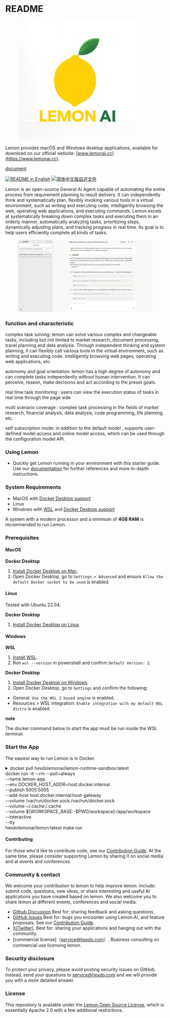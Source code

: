 
# README

<figure><img src="./public/img/Lemon_logo.png" alt="" width="375"><figcaption></figcaption></figure>

Lemon provides macOS and Windows desktop applications, available for download on our official website: [www.lemonai.cc](https://www.lemonai.cc).

&#x20;                                                                               [document](https://lemon-11.gitbook.io/lemonai/)

[![README in English](https://img.shields.io/badge/English-d9d9d9)](https://github.com/hexdocom/lemon/blob/main/README.md) [![简体中文版自述文件](https://img.shields.io/badge/%E7%AE%80%E4%BD%93%E4%B8%AD%E6%96%87-d9d9d9)](https://github.com/hexdocom/lemon/blob/main/README_CN.md)

Lemon is an open-source General AI Agent capable of automating the entire process from requirement planning to result delivery. It can independently think and systematically plan, flexibly invoking various tools in a virtual environment, such as writing and executing code, intelligently browsing the web, operating web applications, and executing commands. Lemon excels at systematically breaking down complex tasks and executing them in an orderly manner, automatically analyzing tasks, prioritizing steps, dynamically adjusting plans, and tracking progress in real time. Its goal is to help users efficiently complete all kinds of tasks.

<figure><img src="./public/img/example.png" alt=""><figcaption></figcaption></figure>

### function and characteristic

complex task solving: lemon can solve various complex and changeable tasks, including but not limited to market research, document processing, travel planning and data analysis. Through independent thinking and system planning, it can flexibly call various tools in the virtual environment, such as writing and executing code, intelligently browsing web pages, operating web applications, etc.

autonomy and goal orientation: lemon has a high degree of autonomy and can complete tasks independently without human intervention. It can perceive, reason, make decisions and act according to the preset goals.

&#x20;real time task monitoring : users can view the execution status of tasks in real time through the page side

&#x20;multi scenario coverage : complex task processing in the fields of market research, financial analysis, data analysis, code programming, life planning, etc.

self subscription mode: in addition to the default model , supports user-defined model access and online model access, which can be used through the configuration model API.

### Using Lemon

* Quickly get Lemon running in your environment with this starter guide. Use our [documentation](https://document.lemonai.cc/) for further references and more in-depth instructions.

### System Requirements[​](https://docs.all-hands.dev/modules/usage/installation#system-requirements) <a href="#system-requirements" id="system-requirements"></a>

* MacOS with [Docker Desktop support](https://docs.docker.com/desktop/setup/install/mac-install/#system-requirements)
* Linux
* Windows with [WSL](https://learn.microsoft.com/en-us/windows/wsl/install) and [Docker Desktop support](https://docs.docker.com/desktop/setup/install/windows-install/#system-requirements)

A system with a modern processor and a minimum of **4GB RAM** is recommended to run Lemon.

### Prerequisites <a href="#prerequisites" id="prerequisites"></a>

#### MacOS

**Docker Desktop**

1. [Install Docker Desktop on Mac](https://docs.docker.com/desktop/setup/install/mac-install).
2. Open Docker Desktop, go to `Settings > Advanced` and ensure `Allow the default Docker socket to be used` is enabled.

#### Linux

Tested with Ubuntu 22.04.

**Docker Desktop**

1. [Install Docker Desktop on Linux](https://docs.docker.com/desktop/setup/install/linux/).

#### Windows

**WSL**

1. [Install WSL](https://learn.microsoft.com/en-us/windows/wsl/install).
2. Run `wsl --version` in powershell and confirm `Default Version: 2`.

**Docker Desktop**

1. [Install Docker Desktop on Windows](https://docs.docker.com/desktop/setup/install/windows-install).
2. Open Docker Desktop, go to `Settings` and confirm the following:

* General: `Use the WSL 2 based engine` is enabled.
* Resources > WSL Integration: `Enable integration with my default WSL distro` is enabled.

**note**

The docker command below to start the app must be run inside the WSL terminal.

### Start the App <a href="#start-the-app" id="start-the-app"></a>

The easiest way to run Lemon is in Docker.

<details>

<summary>docker pull hexdolemonai/lemon-runtime-sandbox:latest<br>docker run -it --rm --pull=always<br>--name lemon-app<br>--env DOCKER_HOST_ADDR=host.docker.internal<br>--publish 5005:5005<br>--add-host host.docker.internal:host-gateway<br>--volume /var/run/docker.sock:/var/run/docker.sock<br>--volume ~/.cache:/.cache<br>--volume ${WORKSPACE_BASE:-$PWD/workspace}:/app/workspace<br>--interactive<br>--tty<br>hexdolemonai/lemon:latest make run</summary>



</details>

#### Contributing

For those who'd like to contribute code, see our [Contribution Guide](https://github.com/hexdocom/lemon/blob/main/CONTRIBUTING.md). At the same time, please consider supporting Lemon by sharing it on social media and at events and conferences.

### Community & contact

We welcome your contribution to lemon to help improve lemon. Include: submit code, questions, new ideas, or share interesting and useful AI applications you have created based on lemon. We also welcome you to share lemon at different events, conferences and social media.

* [Github Discussion](https://github.com/hexdocom/Lemon/discussions).Best for: sharing feedback and asking questions.
* [GitHub Issues](https://github.com/hexdocom/Lemon/issues).Best for: bugs you encounter using Lemon.AI, and feature proposals. See our [Contribution Guide](https://github.com/hexdocom/lemon/blob/main/CONTRIBUTING.md).
* [X(Twitter)](https://x.com/LemonAI_cc). Best for: sharing your applications and hanging out with the community.
* \[commercial license]（[service@hexdo.com](mailto:service@hexdo.com)）. Business consulting on commercial use licensing lemon.

### Security disclosure

To protect your privacy, please avoid posting security issues on GitHub. Instead, send your questions to [service@hexdo.com](mailto:service@hexdo.com) and we will provide you with a more detailed answer.

### License

This repository is available under the [Lemon Open Source License](https://github.com/hexdocom/lemon/blob/main/LICENSE), which is essentially Apache 2.0 with a few additional restrictions.
